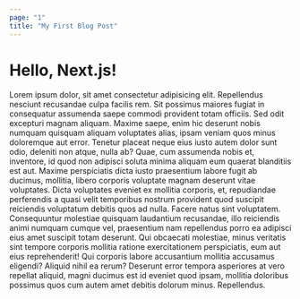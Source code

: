 ```yaml
---
page: "1"
title: "My First Blog Post"
---
```


# Hello, Next.js!

Lorem ipsum dolor, sit amet consectetur adipisicing elit. Repellendus nesciunt recusandae culpa facilis rem. Sit possimus maiores fugiat in consequatur assumenda saepe commodi provident totam officiis. Sed odit excepturi magnam aliquam. Maxime saepe, enim hic deserunt nobis numquam quisquam aliquam voluptates alias, ipsam veniam quos minus doloremque aut error. Tenetur placeat neque eius iusto autem dolor sunt odio, deleniti non atque, nulla ab? Quae, cum assumenda nobis et, inventore, id quod non adipisci soluta minima aliquam eum quaerat blanditiis est aut. Maxime perspiciatis dicta iusto praesentium labore fugit ab ducimus, mollitia, libero corporis voluptate magnam deserunt vitae voluptates. Dicta voluptates eveniet ex mollitia corporis, et, repudiandae perferendis a quasi velit temporibus nostrum provident quod suscipit reiciendis voluptatum debitis quos ad nulla. Facere natus sint voluptatem. Consequuntur molestiae quisquam laudantium recusandae, illo reiciendis animi numquam cumque vel, praesentium nam repellendus porro ea adipisci eius amet suscipit totam deserunt. Qui obcaecati molestiae, minus veritatis sint tempore corporis mollitia ratione exercitationem perspiciatis, eum aut eius reprehenderit! Qui corporis labore accusantium mollitia accusamus eligendi? Aliquid nihil ea rerum? Deserunt error tempora asperiores at vero repellat aliquid, magni ducimus est id eveniet quod ipsam, mollitia doloribus possimus quos cum autem amet debitis dolorum minus. Repellendus.
